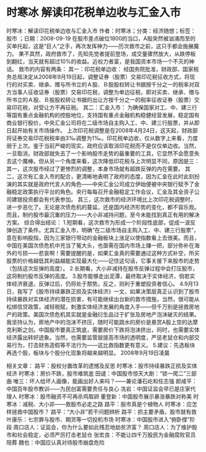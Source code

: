 # 时寒冰  解读印花税单边收与汇金入市

时寒冰：解读印花税单边收与汇金入市
作者：时寒冰；分类：经济随想；标签：股市 ；日期：2008-09-19
在股市差点破位1800的当口，A股突然被汹涌而至的买单托起，这是“巨人”之手，再次发挥神力——历次救市之前，这只手都会施展魔力。
果不其然，政府救市了，先知先觉者提前登场，成交量骤然放大，从跌停板到翻红，当天就有超过10%的收益。近权力者富，是我国资本市场一个不灭的神话。
救市的内容有两条：
其一：印花税单边收：
经国务院批准，财政部、国家税务总局决定从2008年9月19日起，调整证券（股票）交易印花税征收方式，将现行的对买卖、继承、赠与所书立的Ａ股、Ｂ股股权转让书据按千分之一的税率对双方当事人征收证券（股票）交易印花税，调整为单边征税，即对买卖、继承、赠与所书立的Ａ股、Ｂ股股权转让书据的出让方按千分之一的税率征收证券（股票）交易印花税，对受让方不再征税。
其二：汇金入市：
为确保国家对工、中、建三行等国有重点金融机构的控股地位，支持国有重点金融机构稳健经营发展，稳定国有商业银行股价，中央汇金公司将在二级市场自主购入工、中、建三行股票，并从即日起开始有关市场操作。
上次印花税调整是在2008年4月24日，这天起，财政部将证券交易印花税税率由3‰调整为1‰。印花税单边收，仅从数字上来看，力度弱于上次。鉴于当前严峻的现实，政府应该取消印花税而不是仅仅单边收。当然，一旦取消，财政部就失去了一个影响股市走势的最重要的工具，它显然不会愿意失去这个魔棒。但从另一个角度来看，这次降低印花税与上次明显不同，原因是三：
其一，这次股市经过了更惨烈的调整，本身市场就有超跌反弹的内在需要。
其二，这次有汇金入市的配合，更清晰地表明了政府的态度，因为汇金在此时此刻扮演的其实就是政府代言人的角色——中央汇金公司成立伊始便被中央银行赋予了金融稳定政策执行平台的角色。央行每每召开金融稳定工作会议，汇金及其全资子公司建银投资都会有代表参加。
其三，这次救市的经济环境比上次印花税调整时，进一步恶化了。无论是次债危机的蔓延，还是国内经济形势的变化，都不容乐观。而且，制约股市最沉重的压力——大小非减持问题，至今未能找到真正有用的解决方案。
综合得出结论：
1.短期看，这次救市为形成一个阶段性底部，促成一波反弹创造了条件。尤其汇金入市，明确“在二级市场自主购入工、中、建三行股票”，意在影响股指，因为三家银行带动的金融板块上涨足以使指数看上去很美。而且，中国在美国次债危机中充当了冤大头，也亟需在国内市场上赚一把，部分弥补在海外的亏损——悲哀啊！需要提醒的是，如果汇金真的需要通过这种方式补空，所买股票的价格越低其利益越能实现最大化——记住这句话，它事关接下来股市的走势（包括这次反弹的高度）。
2.长期看，大小非减持在股市反弹过程中会打压股市，这将制约股市反弹的高度。
3.股市能够走出泥潭，最终取决于实体经济，倘若实体经济衰退，反弹过后，仍将处于颓势。反之，则利于重塑投资者信心。
4.9月13日，我写了《股市持续暴跌正损及实体经济》一文，如果决策层真正认识到了股市持续暴跌对实体经济的潜在损害，有可能继续出台新的救市措施，当然，很可能从松绑信贷政策，减轻税赋，刺激实体经济发展的角度入手——但千万别是拯救房地产的政策。美国次债危机其实就是金融衍生品过于扩张及房地产泡沫破灭的结果。我坚持认为，房地产中的泡沫不挤压，随时可能跳水的房价是悬赏A股上空的达摩克利斯之剑。中国股市要真正筑底，需要房价下跌将泡沫挤出，同时，也需要实体经济露出转好迹象。当然，也需要监管层提高市场的透明度，严惩老鼠仓和内部交易行为，打击财务造假等不法行为——这比救指数更有意义。
5.建议：先选板块再选个股，板块与个股分化现象将越来越明显。
2008年9月19日凌晨

相关文章：
路平：股权分置改革的遗憾及反思
时寒冰：股市持续暴跌正损及实体经济
时寒冰：房价不跌，股市难筑底
田谴：中国股市惊天大剧：“锁一爬二”三部曲
唯三：坏人给坏人画像，能画出好人来吗？——兼论潘石屹和任志强
郎咸平：中国百年股市教训——为民创富需要责任与良心
冼岩：中国证监会早已是庄家代理人
时寒冰：股市融资不可再杀鸡取卵
董登新：中国股市展示暴涨暴跌对称美
时寒冰：减税、大小非——救股市必走之路
路平：股市真是个植物人
时寒冰：应怎样拯救中国股市？
路平：“大小非”若干问题辨析
路平：抓主要矛盾，股市就有救
叶康乐：七宗罪与股市、期货等一切投机市场
时寒冰：中国股市进入“俯卧撑”阶段
周口店人：证监会，你为什么要如此残忍地劫贫济富？
周口店人：为了维护股市和社会稳定，必须严厉打击老鼠仓
张宏良：不能让四千万股民为金融腐败官员陪葬
魏也：中国应认真对待股市崩盘危险